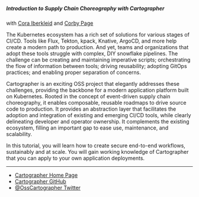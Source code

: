 ##### Introduction to Supply Chain Choreography with Cartographer

with [Cora Iberkleid](https://twitter.com/ciberkleid) and [Corby Page](https://www.linkedin.com/in/corby/)

The Kubernetes ecosystem has a rich set of solutions for various stages of CI/CD.
Tools like Flux, Tekton, kpack, Knative, ArgoCD, and more help create a modern path to production.
And yet, teams and organizations that adopt these tools struggle with complex, DIY snowflake pipelines.
The challenge can be creating and maintaining imperative scripts; orchestrating the flow of information between tools; driving reusability; adopting GitOps practices; and enabling proper separation of concerns.

Cartographer is an exciting OSS project that elegantly addresses these challenges, providing the backbone for a modern application platform built on Kubernetes.
Rooted in the concept of event-driven supply chain choreography, it enables composable, reusable roadmaps to drive source code to production.
It provides an abstraction layer that facilitates the adoption and integration of existing and emerging CI/CD tools, while clearly delineating developer and operator ownership.
It complements the existing ecosystem, filling an important gap to ease use, maintenance, and scalability.

In this tutorial, you will learn how to create secure end-to-end workflows, sustainably and at scale.
You will gain working knowledge of Cartographer that you can apply to your own application deployments.

<hr>

- [Cartographer Home Page]
- [Cartographer GitHub]
- [@OssCartographer Twitter]

[//]: # (References)
[Cartographer Home Page]: https://cartographer.sh
[Cartographer GitHub]: https://github.com/vmware-tanzu/cartographer
[@OssCartographer Twitter]: https://twitter.com/OssCartographer
